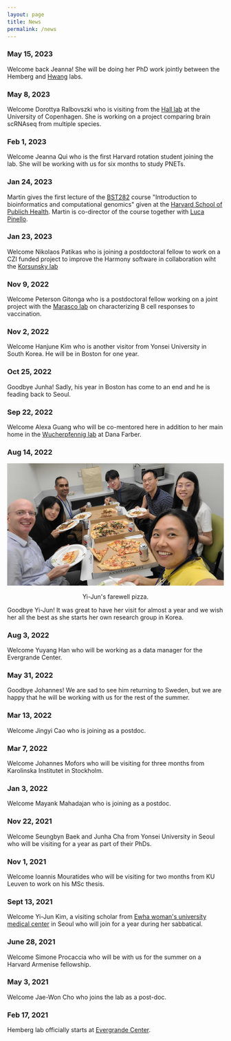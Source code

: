 ```yaml
---
layout: page
title: News
permalink: /news
---
```


### May 15, 2023

Welcome back Jeanna! She will be doing her PhD work jointly between the Hemberg and [Hwang](https://www.whwanglab.org/) labs.

### May 8, 2023

Welcome Dorottya Ralbovszki who is visiting from the [Hall lab](https://ivh.ku.dk/english/research/pathobiological-sciences/brain-development-and-disease/) at the University of Copenhagen. She is working on a project comparing brain scRNAseq from multiple species.

### Feb 1, 2023

Welcome Jeanna Qui who is the first Harvard rotation student joining the lab. She will be working with us for six months to study PNETs.

### Jan 24, 2023

Martin gives the first lecture of the [BST282](https://www.coursicle.com/harvard/courses/BST/282/) course "Introduction to bioinformatics and computational genomics" given at the [Harvard School of Publich Health](https://www.hsph.harvard.edu/). Martin is co-director of the course together with [Luca Pinello](https://main.pinellolab.partners.org/people/).

### Jan 23, 2023

Welcome Nikolaos Patikas who is joining a postdoctoral fellow to work on a CZI funded project to improve the Harmony software in collaboration wiht the [Korsunsky lab](https://www.korsunskylab.org/)

### Nov 9, 2022

Welcome Peterson Gitonga who is a postdoctoral fellow working on a joint project with the [Marasco lab](https://marascolab.dana-farber.org/) on characterizing B cell responses to vaccination.

### Nov 2, 2022

Welcome Hanjune Kim who is another visitor from Yonsei University in South Korea. He will be in Boston for one year.

### Oct 25, 2022

Goodbye Junha! Sadly, his year in Boston has come to an end and he is feading back to Seoul.

### Sep 22, 2022

Welcome Alexa Guang who will be co-mentored here in addition to her main home in the [Wucherpfennig lab](https://t-cells-treating-cancer.dana-farber.org/) at Dana Farber.

### Aug 14, 2022

<img src="assets/img/lab_pizza_2022.jpg" alt="Lab eating pizza" width="600"/>

<p style="text-align: center;">Yi-Jun's farewell pizza.</p>

Goodbye Yi-Jun! It was great to have her visit for almost a year and we wish her all the best as she starts her own research group in Korea.

### Aug 3, 2022

Welcome Yuyang Han who will be working as a data manager for the Evergrande Center.

### May 31, 2022

Goodbye Johannes! We are sad to see him returning to Sweden, but we are happy that he will be working with us for the rest of the summer.

### Mar 13, 2022

Welcome Jingyi Cao who is joining as a postdoc.

### Mar 7, 2022

Welcome Johannes Mofors who will be visiting for three months from Karolinska Institutet in Stockholm.

### Jan 3, 2022

Welcome Mayank Mahadajan who is joining as a postdoc.

### Nov 22, 2021

Welcome Seungbyn Baek and Junha Cha from Yonsei University in Seoul who will be visiting for a year as part of their PhDs.


### Nov 1, 2021

Welcome Ioannis Mouratides who will be visiting for two months from KU Leuven to work on his MSc thesis.


### Sept 13, 2021

Welcome Yi-Jun Kim, a visiting scholar from [Ewha woman's university medical center](https://seoul.eumc.ac.kr/eng/main.do) in Seoul who will join for a year during her sabbatical.


### June 28, 2021

Welcome Simone Procaccia who will be with us for the summer on a Harvard Armenise fellowship.


### May 3, 2021

Welcome Jae-Won Cho who joins the lab as a post-doc.


### Feb 17, 2021

Hemberg lab officially starts at [Evergrande Center](https://evergrande.hms.harvard.edu).
